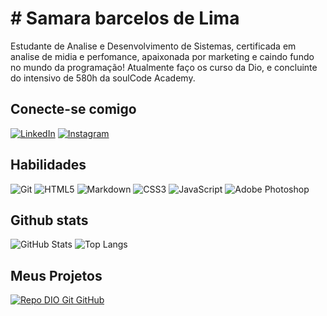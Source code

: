 # # Samara barcelos de Lima
Estudante de Analise e Desenvolvimento de Sistemas, certificada em analise de midia e perfomance, apaixonada por marketing e caindo fundo no mundo da programação! Atualmente faço os curso da Dio, e concluinte do intensivo de 580h da soulCode Academy.
## Conecte-se comigo
[![LinkedIn](https://img.shields.io/badge/LinkedIn-000?style=for-the-badge&logo=linkedin&logoColor=0E76A8)](https://www.linkedin.com/in/samara-barcelos-de-lima-8a3444229) [![Instagram](https://img.shields.io/badge/Instagram-000?style=for-the-badge&logo=instagram)](https://instagram.com/stars_intheground?igshid=OGQ5ZDc2ODk2ZA==)

## Habilidades
![Git](https://img.shields.io/badge/git-%23000000.svg?style=for-the-badge&logo=git&logoColor=red) ![HTML5](https://img.shields.io/badge/HTML5-000?style=for-the-badge&logo=html5) ![Markdown](https://img.shields.io/badge/Markdown-000?style=for-the-badge&logo=markdown) ![CSS3](https://img.shields.io/badge/CSS3-000?style=for-the-badge&logo=css3&logoColor=264CE4) ![JavaScript](https://img.shields.io/badge/JavaScript-000?style=for-the-badge&logo=javascript) 
 ![Adobe Photoshop](https://img.shields.io/badge/adobe%20photoshop-%23000.svg?style=for-the-badge&logo=adobe%20photoshop&logoColor=blue)

## Github stats
![GitHub Stats](https://github-readme-stats.vercel.app/api?username=AstronCastron&theme=transparent&bg_color=#545454_color=fff&show_icons=true&icon_color=fff&title_color=fff&text_color=FFF&hide_title=true&hide=stars)
![Top Langs](https://github-readme-stats-git-masterrstaa-rickstaa.vercel.app/api/top-langs/?username=AstronCastron&layout=compact&bg_color=000&border_color=fff&title_color=ff&text_color=FFF)

 ## Meus Projetos
[![Repo DIO Git GitHub](https://github-readme-stats.vercel.app/api/pin/?username=elidianaandrade&repo=dio-lab-open-source&bg_color=000&border_color=30A3DC&show_icons=true&icon_color=30A3DC&title_color=E94D5F&text_color=FFF)](https://github.com/SamySLB/dio-lab-open-source-samy.git)

